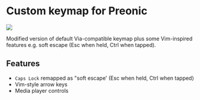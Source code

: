 # Custom keymap for Preonic

![](https://res.cloudinary.com/j4ckofalltrades/image/upload/c_limit,w_830/v1644727344/keebs/preonic/preonic_lmffaq.jpg)

Modified version of default Via-compatible keymap plus some Vim-inspired features
e.g. soft escape (Esc when held, Ctrl when tapped).

## Features

- `Caps Lock` remapped as "soft escape' (Esc when held, Ctrl when tapped)
- Vim-style arrow keys
- Media player controls
